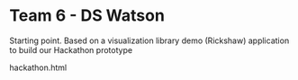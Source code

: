 # Team 6 - DS Watson

Starting point. Based on a visualization library demo (Rickshaw) application to build our Hackathon prototype

hackathon.html
